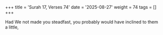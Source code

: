 +++
title = 'Surah 17, Verses 74'
date = '2025-08-27'
weight = 74
tags = []
+++

Had We not made you steadfast, you probably would have inclined to them a little,